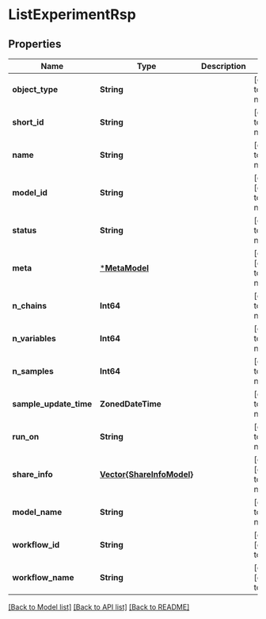 # ListExperimentRsp


## Properties
Name | Type | Description | Notes
------------ | ------------- | ------------- | -------------
**object_type** | **String** |  | [default to nothing]
**short_id** | **String** |  | [default to nothing]
**name** | **String** |  | [default to nothing]
**model_id** | **String** |  | [optional] [default to nothing]
**status** | **String** |  | [default to nothing]
**meta** | [***MetaModel**](MetaModel.md) |  | [optional] [default to nothing]
**n_chains** | **Int64** |  | [default to nothing]
**n_variables** | **Int64** |  | [default to nothing]
**n_samples** | **Int64** |  | [default to nothing]
**sample_update_time** | **ZonedDateTime** |  | [default to nothing]
**run_on** | **String** |  | [default to nothing]
**share_info** | [**Vector{ShareInfoModel}**](ShareInfoModel.md) |  | [optional] [default to nothing]
**model_name** | **String** |  | [default to nothing]
**workflow_id** | **String** |  | [optional] [default to ""]
**workflow_name** | **String** |  | [optional] [default to ""]


[[Back to Model list]](../README.md#models) [[Back to API list]](../README.md#api-endpoints) [[Back to README]](../README.md)


